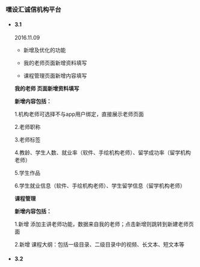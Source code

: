 ﻿### 嘿设汇诚信机构平台

- #### 3.1
	2016.11.09  

	+ 新增及优化的功能

	+ 我的老师页面新增资料填写

	+ 课程管理页面新增内容填写

	**我的老师 页面新增资料填写**

	**新增内容包括：**

	1.机构老师可选择不与app用户绑定，直接展示老师页面

	2.老师职称

	3.老师标签

	4.教龄、学生人数、就业率（软件、手绘机构老师）、留学成功率（留学机构老师）

	5.学生作品

	6.学生就业信息（软件、手绘机构老师）、学生留学信息（留学机构老师）


	**课程管理**

	**新增内容包括：**
	
	1.新增 添加主讲老师功能，数据来自我的老师；点击新增则跳转到新建老师页面

	2.新增 课程大纲：包括一级目录、二级目录中的视频、长文本、短文本等


- #### 3.2
